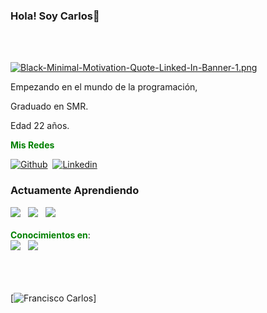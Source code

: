 ### Hola! Soy Carlos🫡​

<br>
<br>

[![Black-Minimal-Motivation-Quote-Linked-In-Banner-1.png](https://i.postimg.cc/wTQ4G5Lh/Black-Minimal-Motivation-Quote-Linked-In-Banner-1.png)](https://github.com/franciscochavesbarbosa)


<p> Empezando en el mundo de la programación,
<p> Graduado en SMR.
<p> Edad 22 años.

<strong style="color:green">Mis Redes </strong>

[![Github](https://img.shields.io/badge/GitHub-100000?style=for-the-badge&logo=github&logoColor=white)](https://github.com/franciscochavesbarbosa)&nbsp; 
[![Linkedin](https://img.shields.io/badge/LinkedIn-0077B5?style=for-the-badge&logo=linkedin&logoColor=white)](https://www.linkedin.com/in/barbosa-chaves/)

### Actuamente Aprendiendo
<div>
<img src="https://img.shields.io/badge/HTML5-E34F26?style=for-the-badge&logo=html5&logoColor=white"> &nbsp; 
<img src="https://img.shields.io/badge/CSS3-1572B6?style=for-the-badge&logo=css3&logoColor=white"> &nbsp; 
<img src="https://img.shields.io/badge/JavaScript-F7DF1E?style=for-the-badge&logo=javascript&logoColor=black">
<br>
<br>
<strong style="color:green">Conocimientos en</strong>:<br>
<img src="https://img.shields.io/badge/Linux-FCC624?style=for-the-badge&logo=linux&logoColor=black"> &nbsp; 
<img src=" 	https://img.shields.io/badge/Windows-0078D6?style=for-the-badge&logo=windows&logoColor=white"> &nbsp; 
</div>
<br>
<br>
<br>

[![Francisco Carlos](https://github-readme-stats.vercel.app/api?username=franciscochavesbarbosa&show_icons=true&theme=dark#gh-dark-mode-only)]

